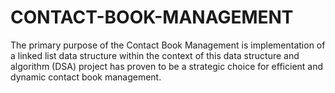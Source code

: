 # CONTACT-BOOK-MANAGEMENT
The primary purpose of the Contact Book Management is implementation of a linked list data structure within the context of this data structure and algorithm (DSA) project has proven to be a strategic choice for efficient and dynamic contact book management.
